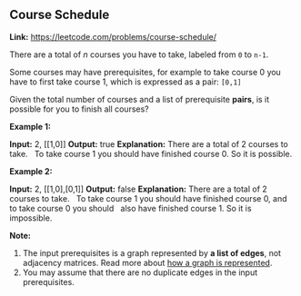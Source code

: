 ## Course Schedule

**Link:** https://leetcode.com/problems/course-schedule/

There are a total of _n_ courses you have to take, labeled from `0` to `n-1`.

Some courses may have prerequisites, for example to take course 0 you have to first take course 1, which is expressed as a pair: `[0,1]`

Given the total number of courses and a list of prerequisite **pairs**, is it possible for you to finish all courses?

**Example 1:**

**Input:** 2, \[\[1,0\]\] 
**Output:** true
**Explanation:** There are a total of 2 courses to take. 
             To take course 1 you should have finished course 0. So it is possible.

**Example 2:**

**Input:** 2, \[\[1,0\],\[0,1\]\]
**Output:** false
**Explanation:** There are a total of 2 courses to take. 
             To take course 1 you should have finished course 0, and to take course 0 you should
             also have finished course 1. So it is impossible.

**Note:**

1.  The input prerequisites is a graph represented by **a list of edges**, not adjacency matrices. Read more about [how a graph is represented](https://www.khanacademy.org/computing/computer-science/algorithms/graph-representation/a/representing-graphs).
2.  You may assume that there are no duplicate edges in the input prerequisites.